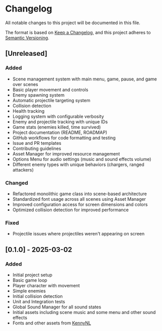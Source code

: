 # Changelog

All notable changes to this project will be documented in this file.

The format is based on [Keep a Changelog](https://keepachangelog.com/en/1.0.0/),
and this project adheres to [Semantic Versioning](https://semver.org/spec/v2.0.0.html).

## [Unreleased]

### Added
- Scene management system with main menu, game, pause, and game over scenes
- Basic player movement and controls
- Enemy spawning system
- Automatic projectile targeting system
- Collision detection
- Health tracking
- Logging system with configurable verbosity
- Enemy and projectile tracking with unique IDs
- Game stats (enemies killed, time survived)
- Project documentation (README, ROADMAP)
- GitHub workflows for code formatting and testing
- Issue and PR templates
- Contributing guidelines
- Asset Manager for improved resource management
- Options Menu for audio settings (music and sound effects volume)
- Different enemy types with unique behaviors (chargers, ranged attackers)

### Changed
- Refactored monolithic game class into scene-based architecture
- Standardized font usage across all scenes using Asset Manager
- Improved configuration access for screen dimensions and colors
- Optimized collision detection for improved performance

### Fixed
- Projectile issues where projectiles weren't appearing on screen

## [0.1.0] - 2025-03-02

### Added
- Initial project setup
- Basic game loop
- Player character with movement
- Simple enemies
- Initial collision detection 
- Unit and Integration tests
- Global Sound Manager for all sound states
- Initial assets including scene music and some menu and other sound effects
- Fonts and other assets from [KennyNL](https://kenney.nl/)